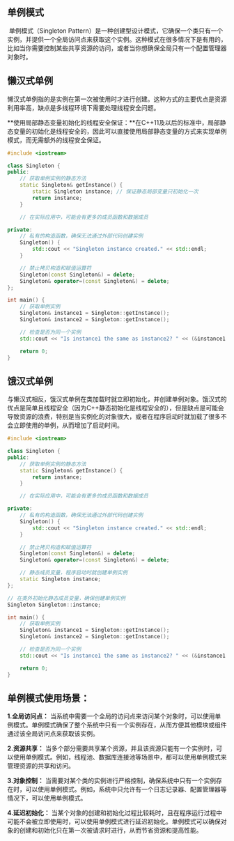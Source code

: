 ## **单例模式**

​	单例模式（Singleton Pattern）是一种创建型设计模式，它确保一个类只有一个实例，并提供一个全局访问点来获取这个实例。这种模式在很多情况下是有用的，比如当你需要控制某些共享资源的访问，或者当你想确保全局只有一个配置管理器对象时。

## **懒汉式单例**

​	懒汉式单例指的是实例在第一次被使用时才进行创建。这种方式的主要优点是资源利用率高，缺点是多线程环境下需要处理线程安全问题。

​	**使用局部静态变量初始化的线程安全保证：**在C++11及以后的标准中，局部静态变量的初始化是线程安全的，因此可以直接使用局部静态变量的方式来实现单例模式，而无需额外的线程安全保证。

```c++
#include <iostream>

class Singleton {
public:
    // 获取单例实例的静态方法
    static Singleton& getInstance() {
        static Singleton instance; // 保证静态局部变量只初始化一次
        return instance;
    }

    // 在实际应用中，可能会有更多的成员函数和数据成员

private:
    // 私有的构造函数，确保无法通过外部代码创建实例
    Singleton() {
        std::cout << "Singleton instance created." << std::endl;
    }

    // 禁止拷贝构造和赋值运算符
    Singleton(const Singleton&) = delete;
    Singleton& operator=(const Singleton&) = delete;
};

int main() {
    // 获取单例实例
    Singleton& instance1 = Singleton::getInstance();
    Singleton& instance2 = Singleton::getInstance();

    // 检查是否为同一个实例
    std::cout << "Is instance1 the same as instance2? " << (&instance1 == &instance2 ? "Yes" : "No") << std::endl;

    return 0;
}
```

## **饿汉式单例**

​	与懒汉式相反，饿汉式单例在类加载时就立即初始化，并创建单例对象。饿汉式的优点是简单且线程安全（因为C++静态初始化是线程安全的），但是缺点是可能会导致资源的浪费，特别是当实例化的对象很大，或者在程序启动时就加载了很多不会立即使用的单例，从而增加了启动时间。

```c++
#include <iostream>

class Singleton {
public:
    // 获取单例实例的静态方法
    static Singleton& getInstance() {
        return instance;
    }

    // 在实际应用中，可能会有更多的成员函数和数据成员

private:
    // 私有的构造函数，确保无法通过外部代码创建实例
    Singleton() {
        std::cout << "Singleton instance created." << std::endl;
    }

    // 禁止拷贝构造和赋值运算符
    Singleton(const Singleton&) = delete;
    Singleton& operator=(const Singleton&) = delete;

    // 静态成员变量，程序启动时就创建单例实例
    static Singleton instance;
};

// 在类外初始化静态成员变量，确保创建单例实例
Singleton Singleton::instance;

int main() {
    // 获取单例实例
    Singleton& instance1 = Singleton::getInstance();
    Singleton& instance2 = Singleton::getInstance();

    // 检查是否为同一个实例
    std::cout << "Is instance1 the same as instance2? " << (&instance1 == &instance2 ? "Yes" : "No") << std::endl;

    return 0;
}
```

## **单例模式使用场景：**

**1.全局访问点：** 当系统中需要一个全局的访问点来访问某个对象时，可以使用单例模式。单例模式确保了整个系统中只有一个实例存在，从而方便其他模块或组件通过该全局访问点来获取该实例。

**2.资源共享：** 当多个部分需要共享某个资源，并且该资源只能有一个实例时，可以使用单例模式。例如，线程池、数据库连接池等场景中，都可以使用单例模式来管理资源的共享和访问。

**3.对象控制：** 当需要对某个类的实例进行严格控制，确保系统中只有一个实例存在时，可以使用单例模式。例如，系统中只允许有一个日志记录器、配置管理器等情况下，可以使用单例模式。

**4.延迟初始化：** 当某个对象的创建和初始化过程比较耗时，且在程序运行过程中可能不会被立即使用时，可以使用单例模式进行延迟初始化。单例模式可以确保对象的创建和初始化只在第一次被请求时进行，从而节省资源和提高性能。